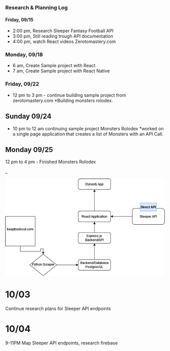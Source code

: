### Research & Planning Log

#### Friday, 09/15

- 2:00 pm, Research Sleeper Fantasy Football API
- 3:00 pm, Still reading trough API documentation
- 4:00 pm, watch React videos Zerotomastery.com

### Monday, 09/18

- 6 am, Create Sample project with React
- 7 am, Create Sample project with React Native

### Friday, 09/22

- 12 pm to 3 pm - continue building sample project from zerotomastery.com
  \*Building monsters rolodex.

## Sunday 09/24

- 10 pm to 12 am continuing sample project Monsters Rolodex
  \*worked on a single page application that creates a list of Monsters with an API Call.

## Monday 09/25

12 pm to 4 pm - Finished Monsters Rolodex

\_

![diagram](LeagueOfAverage.drawio.png)

# 10/03

Continue research plans for Sleeper API endpoints

# 10/04

9-11PM
Map Sleeper API endpoints, research firebase
